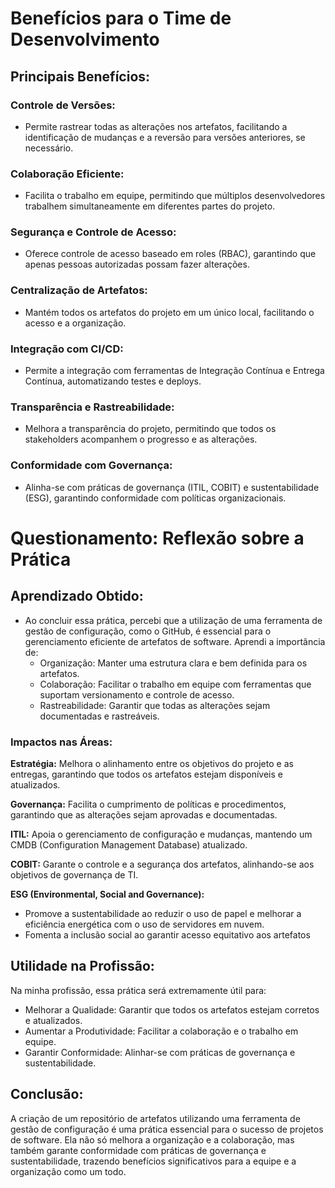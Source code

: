 # Benefícios para o Time de Desenvolvimento
## Principais Benefícios:
### Controle de Versões:
- Permite rastrear todas as alterações nos artefatos, facilitando a identificação de mudanças e a reversão para versões anteriores, se necessário.
### Colaboração Eficiente:
- Facilita o trabalho em equipe, permitindo que múltiplos desenvolvedores trabalhem simultaneamente em diferentes partes do projeto.
### Segurança e Controle de Acesso:
- Oferece controle de acesso baseado em roles (RBAC), garantindo que apenas pessoas autorizadas possam fazer alterações.
### Centralização de Artefatos:
- Mantém todos os artefatos do projeto em um único local, facilitando o acesso e a organização.
### Integração com CI/CD:
- Permite a integração com ferramentas de Integração Contínua e Entrega Contínua, automatizando testes e deploys.
### Transparência e Rastreabilidade:
- Melhora a transparência do projeto, permitindo que todos os stakeholders acompanhem o progresso e as alterações.
### Conformidade com Governança:
- Alinha-se com práticas de governança (ITIL, COBIT) e sustentabilidade (ESG), garantindo conformidade com políticas organizacionais.


# Questionamento: Reflexão sobre a Prática
## Aprendizado Obtido:
- Ao concluir essa prática, percebi que a utilização de uma ferramenta de gestão de configuração, como o GitHub, é essencial para o gerenciamento eficiente de artefatos de software. 
  Aprendi a importância de:
  - Organização: Manter uma estrutura clara e bem definida para os artefatos.
  - Colaboração: Facilitar o trabalho em equipe com ferramentas que suportam versionamento e controle de acesso.
  - Rastreabilidade: Garantir que todas as alterações sejam documentadas e rastreáveis.

### Impactos nas Áreas:
**Estratégia:**
Melhora o alinhamento entre os objetivos do projeto e as entregas, garantindo que todos os artefatos estejam disponíveis e atualizados.

**Governança:**
Facilita o cumprimento de políticas e procedimentos, garantindo que as alterações sejam aprovadas e documentadas.

**ITIL:**
Apoia o gerenciamento de configuração e mudanças, mantendo um CMDB (Configuration Management Database) atualizado.
  
**COBIT:**
Garante o controle e a segurança dos artefatos, alinhando-se aos objetivos de governança de TI.

**ESG (Environmental, Social and Governance):**
* Promove a sustentabilidade ao reduzir o uso de papel e melhorar a eficiência energética com o uso de servidores em nuvem.
* Fomenta a inclusão social ao garantir acesso equitativo aos artefatos

## Utilidade na Profissão:
Na minha profissão, essa prática será extremamente útil para:
- Melhorar a Qualidade: Garantir que todos os artefatos estejam corretos e atualizados.
- Aumentar a Produtividade: Facilitar a colaboração e o trabalho em equipe.
- Garantir Conformidade: Alinhar-se com práticas de governança e sustentabilidade.

## Conclusão:
A criação de um repositório de artefatos utilizando uma ferramenta de gestão de configuração é uma prática essencial para o sucesso de projetos de software. Ela não só melhora a organização e a colaboração, mas também garante conformidade com práticas de governança e sustentabilidade, trazendo benefícios significativos para a equipe e a organização como um todo.


